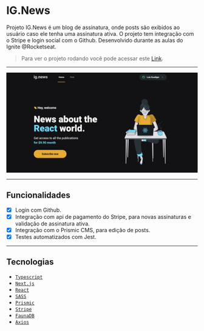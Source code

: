# IG.News 
 
Projeto IG.News é um blog de assinatura, onde posts são exibidos ao usuário caso ele tenha uma assinatura ativa. O projeto tem integração com o Stripe e login social com o Github. Desenvolvido durante as aulas do Ignite @Rocketseat.<br/>
> Para ver o projeto rodando você pode acessar este [Link](link.com.br).

---

<p align="center">
  <img src="./.github/IG.News.png"/>
</p>

---
## Funcionalidades

- [x] Login com Github.
- [x] Integração com api de pagamento do Stripe, para novas assinaturas e validação de assinatura ativa.
- [x] Integração com o Prismic CMS, para edição de posts.
- [x] Testes automatizados com Jest.

---

## Tecnologias

- [`Typescript`](https://www.typescriptlang.org/docs/)
- [`Next.js`](https://nextjs.org/)
- [`React`](https://pt-br.reactjs.org/)
- [`SASS`](https://sass-lang.com/)
- [`Prismic`](https://prismic.io/)
- [`Stripe`](https://stripe.com/br)
- [`FaunaDB`](https://fauna.com/)
- [`Axios`](https://axios-http.com/ptbr/docs/intro)
